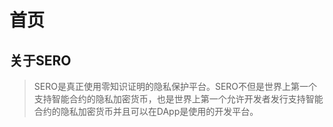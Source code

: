 # 首页

## 关于SERO

> SERO是真正使用零知识证明的隐私保护平台。SERO不但是世界上第一个支持智能合约的隐私加密货币，也是世界上第一个允许开发者发行支持智能合约的隐私加密货币并且可以在DApp是使用的开发平台。
